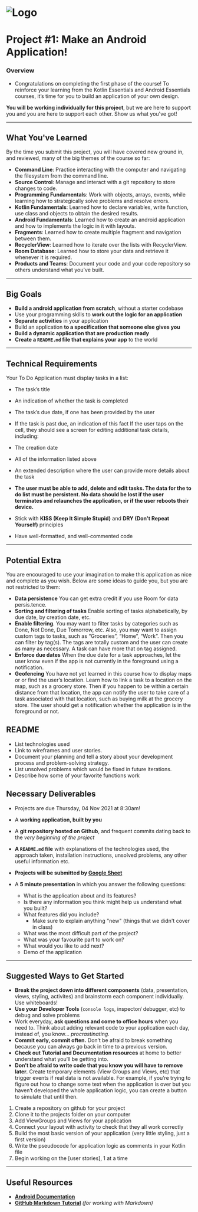 # ![Logo](https://launch.sa/assets/images/logos/tuwaiq-academy-logo.svg) 

# Project #1:  Make an Android Application!

### Overview

- Congratulations on completing the first phase of the course! To reinforce your learning from the Kotlin Essentials and Android Essentials courses, it’s time for you to build an application of your own design.



**You will be working individually for this project**, but we are here to support you and you are here to support each other. Show us what you've got!

---

## What You've Learned

By the time you submit this project, you will have covered new ground in, and reviewed, many of the big themes of the course so far:

- **Command Line**: Practice interacting with the computer and navigating the filesystem from the command line.
- **Source Control**: Manage and interact with a git repository to store changes to code.
- **Programming Fundamentals**: Work with objects, arrays, events, while learning how to strategically solve problems and resolve errors.
- **Kotlin Fundamentals**: Learned how to declare variables, write function, use class and objects to obtain the desired results. 
- **Android Fundamentals**: Learned how to create an android application and how to implements the logic in it with layouts. 
- **Fragments**: Learned how to create multiple fragment and navigation between them. 
- **RecyclerView**: Learned how to iterate over the lists with RecyclerView. 
- **Room Database**: Learned how to store your data and retrieve it whenever it is required. 
- **Products and Teams**: Document your code and your code repository so others understand what you've built.

---

## Big Goals

- **Build a android application from scratch**, without a starter codebase
- Use your programming skills to **work out the logic for an application**
- **Separate activities** in your application
- Build an application **to a specification that someone else gives you**
- **Build a dynamic application that are production ready**
- **Create a `README.md` file that explains your app** to the world

---

## Technical Requirements

Your To Do Application must display tasks in a list:

- The task’s title
- An indication of whether the task is completed
- The task’s due date, if one has been provided by the user
- If the task is past due, an indication of this fact If the user taps on the cell, they should see a screen for editing additional task details, including:
- The creation date
- All of the information listed above
- An extended description where the user can provide more details about the task

- **The user must be able to add, delete and edit tasks. The data for the to do list must be persistent. No
data should be lost if the user terminates and relaunches the application, or if the user reboots their
device.**

- Stick with **KISS (Keep It Simple Stupid)** and **DRY (Don't Repeat Yourself)** principles
- Have well-formatted, and well-commented code

---

## Potential Extra 

You are encouraged to use your imagination to make this application as nice and complete as you
wish. Below are some ideas to guide you, but you are not restricted to them:

- **Data persistence** You can get extra credit if you use Room for data persis.tence.
- **Sorting and filtering of tasks** Enable sorting of tasks alphabetically, by due date, by creation date,
etc.
- **Enable filtering**. You may want to filter tasks by categories such as Done, Not Done, Due Tomorrow,
etc. Also, you may want to assign custom tags to tasks, such as “Groceries”, “Home”, “Work”. Then
you can filter by tag(s). The tags are totally custom and the user can create as many as necessary. A
task can have more that on tag assigned.
- **Enforce due dates** When the due date for a task approaches, let the user know even if the app is not
currently in the foreground using a notification.
- **Geofencing** You have not yet learned in this course how to display maps or or find the user’s location.
Learn how to link a task to a location on the map, such as a grocery store. Then if you happen to be
within a certain distance from that location, the app can notify the user to take care of a task
associated with that location, such as buying milk at the grocery store. The user should get a
notification whether the application is in the foreground or not.



## README 

- List technologies used
- Link to wireframes and user stories.
- Document your planning and tell a story about your development process and problem-solving strategy.
- List unsolved problems which would be fixed in future iterations.
- Describe how some of your favorite functions work

## Necessary Deliverables
* Projects are due Thursday, 04 Nov 2021 at 8:30am!

- A **working application, built by you**
- A **git repository hosted on Github**, and frequent commits dating back to the _very beginning of the project_

- **A `README.md` file** with explanations of the technologies used, the approach taken, installation instructions, unsolved problems, any other useful information etc.

- **Projects will be submitted by [Google Sheet](https://docs.google.com/spreadsheets/d/1u5SSvcKwTl_Vsb3FV8ZqV2s2vAurv46s/edit#gid=1319027169)**

- A **5 minute presentation** in which you answer the following questions:
  - What is the application about and its features?
  - Is there any information you think might help us understand what you built?
  - What features did you include?
    - Make sure to explain anything "new" (things that we didn't cover in class)
  - What was the most difficult part of the project?
  - What was your favourite part to work on?
  - What would you like to add next?
  - Demo of the application

---

## Suggested Ways to Get Started

- **Break the project down into different components** (data, presentation, views, styling, activites) and brainstorm each component individually. Use whiteboards!
- **Use your Developer Tools** (`console logs`, inspector/ debugger, etc) to debug and solve problems
- Work everyday, **ask questions and come to office hours** when you need to. Think about adding relevant code to your application each day, instead of, you know... _procrastinating_.
- **Commit early, commit often.** Don’t be afraid to break something because you can always go back in time to a previous version.
- **Check out Tutorial and Documentation resources** at home to better understand what you’ll be getting into.
- **Don’t be afraid to write code that you know you will have to remove later.** Create temporary elements (View Groups and Views, etc) that trigger events if real data is not available. For example, if you’re trying to figure out how to change some text when the application is over but you haven’t developed the whole application logic, you can create a button to simulate that until then.

1.  Create a repository on github for your project
2.  Clone it to the projects folder on your computer
3.  Add ViewGroups and Views for your application
4.  Connect your layout with activity to check that they all work correctly
5.  Build the most basic version of your application (very little styling, just a first version)
6.  Write the pseudocode for application logic as comments in your Kotlin file
7.  Begin working on the [user stories], 1 at a time
---

## Useful Resources
- **[Android Documentation](https://developer.android.com/docs)**
- **[GitHub Markdown Tutorial](https://guides.github.com/features/mastering-markdown/)** _(for working with Markdown)_

